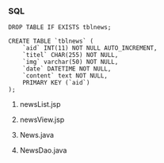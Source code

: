 ### SQL
```
DROP TABLE IF EXISTS tblnews;

CREATE TABLE `tblnews` (
	`aid` INT(11) NOT NULL AUTO_INCREMENT,
	`titel` CHAR(255) NOT NULL,
	`img` varchar(50) NOT NULL,
	`date` DATETIME NOT NULL,
	`content` text NOT NULL,
	PRIMARY KEY (`aid`)
);
```

1. newsList.jsp
2. newsView.jsp

3. News.java
4. NewsDao.java
